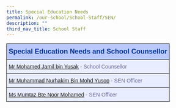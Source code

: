 ```yaml
---
title: Special Education Needs
permalink: /our-school/School-Staff/SEN/
description: ""
third_nav_title: School Staff
---
```

<style type="text/css">
.tg  {border-collapse:collapse;border-color:#aabcfe;border-spacing:0;}
.tg td{background-color:#e8edff;border-color:#aabcfe;border-style:solid;border-width:1px;color:#669;
  font-family:Arial, sans-serif;font-size:14px;overflow:hidden;padding:10px 5px;word-break:normal;}
.tg th{background-color:#b9c9fe;border-color:#aabcfe;border-style:solid;border-width:1px;color:#039;
  font-family:Arial, sans-serif;font-size:14px;font-weight:normal;overflow:hidden;padding:10px 5px;word-break:normal;}
.tg .tg-18eh{border-color:#000000;font-weight:bold;text-align:center;vertical-align:middle}
.tg .tg-s25z{border-color:#000000;font-size:18px;font-weight:bold;text-align:left;vertical-align:top}
.tg .tg-73oq{border-color:#000000;text-align:left;vertical-align:top}
</style>
<table class="tg" style="undefined;table-layout: fixed; width: 600px">
<thead>
  <tr>
    <th class="tg-s25z">Special Education Needs and School Counsellor</th>
  </tr>
</thead>
<tbody>
  <tr>
    <td class="tg-73oq"><a href="mailto:mohamed_jamil_yusak@schools.gov.sg">Mr Mohamed Jamil bin Yusak</a> - School Counsellor</td></tr><tr>
    <td class="tg-73oq"><a href="mailto:muhammad_nurhakim_mohamed_yusop@schools.gov.sg">Mr Muhammad Nurhakim Bin Mohd Yusop</a> - SEN Officer</td></tr><tr>
    <td class="tg-73oq"><a href="mailto:mumtaz_noor_mohamed@schools.gov.sg">Ms Mumtaz Bte Noor Mohamed</a> - SEN Officer</td>
</tr>
</tbody>
</table>